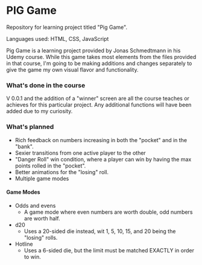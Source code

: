 # PIG Game
Repository for learning project titled "Pig Game".

Languages used: HTML, CSS, JavaScript

Pig Game is a learning project provided by Jonas Schmedtmann in his Udemy course.
While this game takes most elements from the files provided in that course, I'm going to be making additions and changes separately to give the game my own visual flavor and functionality. 


### What's done in the course


V 0.0.1 and the addition of a "winner" screen are all the course teaches or achieves for this particular project. Any additional functions will have been added due to my curiosity. 


### What's planned

- Rich feedback on numbers increasing in both the "pocket" and in the "bank". 
- Sexier transitions from one active player to the other
- "Danger Roll" win condition, where a player can win by having the max points rolled in the "pocket".
- Better animations for the "losing" roll.
- Multiple game modes



#### Game Modes

- Odds and evens
  - A game mode where even numbers are worth double, odd numbers are worth half.
- d20
  - Uses a 20-sided die instead, wit 1, 5, 10, 15, and 20 being the "losing" rolls.
- Hotline
  - Uses a 6-sided die, but the limit must be matched EXACTLY in order to win. 
